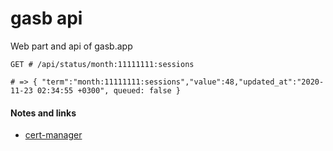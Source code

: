 # gasb api

Web part and api of gasb.app

```
GET # /api/status/month:11111111:sessions

# => { "term":"month:11111111:sessions","value":48,"updated_at":"2020-11-23 02:34:55 +0300", queued: false }
```

#### Notes and links

- [cert-manager](https://cert-manager.io/docs/installation/kubernetes/)